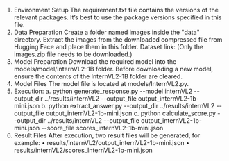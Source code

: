 1. Environment Setup
   The requirement.txt file contains the versions of the relevant packages. It’s best to use the package versions specified in this file.
2. Data Preparation
   Create a folder named images inside the "data" directory. Extract the images from the downloaded compressed file from Hugging Face and place them in this folder.
   Dataset link:
   (Only the images.zip file needs to be downloaded.)
3. Model Preparation
   Download the required model into the models/model/InternVL2-1B folder.
   Before downloading a new model, ensure the contents of the InternVL2-1B folder are cleared.
4. Model Files
   The model file is located at models/InternVL2.py.
5. Execution:
   a. python generate_response.py --model internVL2 --output_dir ../results/internVL2 --output_file output_internVL2-1b-mini.json
   b. python extract_answer.py --output_dir ../results/internVL2 --output_file output_internVL2-1b-mini.json
   c. python calculate_score.py --output_dir ../results/internVL2 --output_file output_internVL2-1b-mini.json --score_file scores_internVL2-1b-mini.json
6. Result Files
   After execution, two result files will be generated, for example:
   • results/internVL2/output_internVL2-1b-mini.json
   • results/internVL2/scores_InternVL2-1b-mini.json

